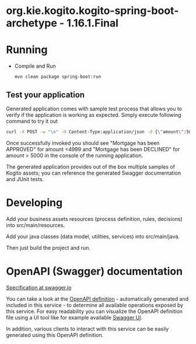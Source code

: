 # org.kie.kogito.kogito-spring-boot-archetype - 1.16.1.Final #

# Running

- Compile and Run

    ```
    mvn clean package spring-boot:run    
    ```

## Test your application

Generated application comes with sample test process that allows you to verify if the application is working as expected. Simply execute following command to try it out

```sh
curl -X POST -w "\n" -H Content-Type:application/json -d {\"amount\":5000} localhost:8080/LoanApplication
```

Once successfully invoked you should see "Mortgage has been APPROVED" for amount <4999 and "Mortgage has been DECLINED" for amount > 5000 in the console of the running application.

The generated application provides out of the box multiple samples of Kogito assets; you can reference the generated Swagger documentation and JUnit tests.

# Developing

Add your business assets resources (process definition, rules, decisions) into src/main/resources.

Add your java classes (data model, utilities, services) into src/main/java.

Then just build the project and run.


# OpenAPI (Swagger) documentation
[Specification at swagger.io](https://swagger.io/docs/specification/about/)

You can take a look at the [OpenAPI definition](http://localhost:8080/v3/api-docs) - automatically generated and included in this service - to determine all available operations exposed by this service. For easy readability you can visualize the OpenAPI definition file using a UI tool like for example available [Swagger UI](https://editor.swagger.io).

In addition, various clients to interact with this service can be easily generated using this OpenAPI definition.